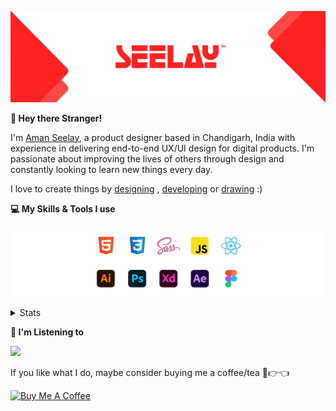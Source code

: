 [![banner](./images/seelay.svg)](https://www.seelay.in)

**👋 Hey there Stranger!**

I'm [Aman Seelay](https://www.seelay.in), a product designer based in Chandigarh, India with experience in delivering end-to-end UX/UI design for digital products. I'm passionate about improving the lives of others through design and constantly looking to learn new things every day.

I love to create things by [designing](https://www.seelay.in/#work) , [developing](https://www.seelay.in/#projects) or [drawing](https://art.seelay.in) :)

**💻 My Skills & Tools I use**

[![banner](./images/skills&tools.svg)](https://www.seelay.in/about)

<details>
  <summary>Stats</summary>

---

<!--START_SECTION:waka-->
![Profile Views](http://img.shields.io/badge/Profile%20Views-6-blue)

**🐱 My GitHub Data** 

> 🏆 16 Contributions in the Year 2023
 > 
> 📦 684.2 kB Used in GitHub's Storage 
 > 
> 💼 Opted to Hire
 > 
> 📜 1 Public Repository 
 > 
> 🔑 43 Private Repositories  
 > 
**I'm a Night 🦉** 

```text
🌞 Morning    140 commits    ████░░░░░░░░░░░░░░░░░░░░░   18.35% 
🌆 Daytime    107 commits    ███░░░░░░░░░░░░░░░░░░░░░░   14.02% 
🌃 Evening    191 commits    ██████░░░░░░░░░░░░░░░░░░░   25.03% 
🌙 Night      325 commits    ██████████░░░░░░░░░░░░░░░   42.6%

```
📅 **I'm Most Productive on Sunday** 

```text
Monday       149 commits    █████░░░░░░░░░░░░░░░░░░░░   19.53% 
Tuesday      118 commits    ███░░░░░░░░░░░░░░░░░░░░░░   15.47% 
Wednesday    82 commits     ██░░░░░░░░░░░░░░░░░░░░░░░   10.75% 
Thursday     90 commits     ███░░░░░░░░░░░░░░░░░░░░░░   11.8% 
Friday       64 commits     ██░░░░░░░░░░░░░░░░░░░░░░░   8.39% 
Saturday     96 commits     ███░░░░░░░░░░░░░░░░░░░░░░   12.58% 
Sunday       164 commits    █████░░░░░░░░░░░░░░░░░░░░   21.49%

```


📊 **This Week I Spent My Time On** 

```text
⌚︎ Time Zone: Asia/Kolkata

💬 Programming Languages: 
No Activity Tracked This Week

🔥 Editors: 
No Activity Tracked This Week

💻 Operating System: 
No Activity Tracked This Week

```

**I Mostly Code in JavaScript** 

```text
JavaScript               30 repos            ████████████████░░░░░░░░░   66.67% 
TypeScript               15 repos            ████████░░░░░░░░░░░░░░░░░   33.33%

```



 Last Updated on 18/01/2023 06:42:22 UTC
<!--END_SECTION:waka-->

---

 </details>

**🎵 I'm Listening to**

<object data="https://now-play.vercel.app/api/generate?uid=7a17a86e-d6b7-43b5-8d9c-1d6dae42a779" >

  <img src="https://now-play.vercel.app/api/generate?uid=7a17a86e-d6b7-43b5-8d9c-1d6dae42a779" />

</object>

If you like what I do, maybe consider buying me a coffee/tea 🥺👉👈

<a href="https://www.buymeacoffee.com/seelay" target="_blank"><img src="https://cdn.buymeacoffee.com/buttons/v2/default-red.png" alt="Buy Me A Coffee" width="150" ></a>
